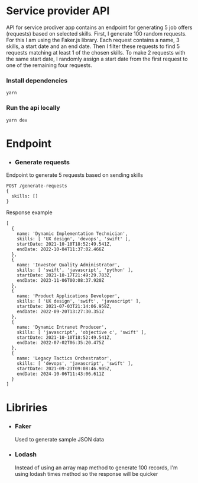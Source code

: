 # Service provider API

API for service prodiver app contains an endpoint for generating 5 job offers (requests) based on selected skills. 
First, I generate 100 random requests. For this I am using the Faker.js library. Each request contains a name, 3 skills, a start date and an end date.
Then I filter these requests to find 5 requests matching at least 1 of the chosen skills. To make 2 requests with the same start date, I randomly assign a start date from the first request to one of the remaining four requests.

### Install dependencies
```
yarn
```

### Run the api locally

```
yarn dev
```

# Endpoint

- ### Generate requests
Endpoint to generate 5 requests based on sending skills

```
POST /generate-requests
{
  skills: []
}

```
Response example
```
[
  {
    name: 'Dynamic Implementation Technician',
    skills: [ 'UX design', 'devops', 'swift' ],
    startDate: 2021-10-10T18:52:49.541Z,
    endDate: 2022-10-04T11:37:02.466Z
  },
  {
    name: 'Investor Quality Administrator',
    skills: [ 'swift', 'javascript', 'python' ],
    startDate: 2021-10-17T21:49:29.783Z,
    endDate: 2023-11-06T00:08:37.920Z
  },
  {
    name: 'Product Applications Developer',
    skills: [ 'UX design', 'swift', 'javascript' ],
    startDate: 2021-07-03T21:14:06.958Z,
    endDate: 2022-09-20T13:27:30.351Z
  },
  {
    name: 'Dynamic Intranet Producer',
    skills: [ 'javascript', 'objective c', 'swift' ],
    startDate: 2021-10-10T18:52:49.541Z,
    endDate: 2022-07-02T06:35:20.475Z
  },
  {
    name: 'Legacy Tactics Orchestrator',
    skills: [ 'devops', 'javascript', 'swift' ],
    startDate: 2021-09-23T09:08:46.905Z,
    endDate: 2024-10-06T11:43:06.611Z
  }
]
```
# Libriries

- ### Faker
  Used to generate sample JSON data
  
- ### Lodash
  Instead of using an array map method to generate 100 records, I'm using lodash times method so the response will be quicker
